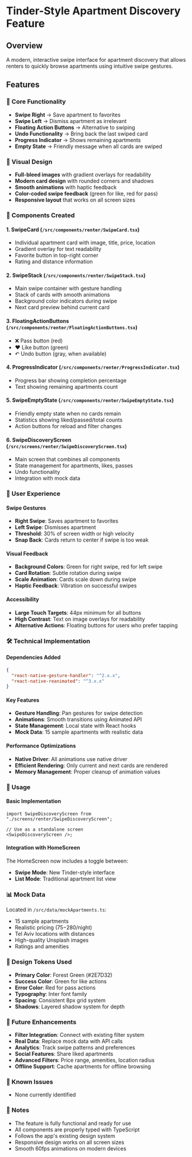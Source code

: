 # Tinder-Style Apartment Discovery Feature

## Overview

A modern, interactive swipe interface for apartment discovery that allows renters to quickly browse apartments using intuitive swipe gestures.

## Features

### 🎯 Core Functionality

- **Swipe Right** → Save apartment to favorites
- **Swipe Left** → Dismiss apartment as irrelevant
- **Floating Action Buttons** → Alternative to swiping
- **Undo Functionality** → Bring back the last swiped card
- **Progress Indicator** → Shows remaining apartments
- **Empty State** → Friendly message when all cards are swiped

### 🎨 Visual Design

- **Full-bleed images** with gradient overlays for readability
- **Modern card design** with rounded corners and shadows
- **Smooth animations** with haptic feedback
- **Color-coded swipe feedback** (green for like, red for pass)
- **Responsive layout** that works on all screen sizes

### 🚀 Components Created

#### 1. SwipeCard (`/src/components/renter/SwipeCard.tsx`)

- Individual apartment card with image, title, price, location
- Gradient overlay for text readability
- Favorite button in top-right corner
- Rating and distance information

#### 2. SwipeStack (`/src/components/renter/SwipeStack.tsx`)

- Main swipe container with gesture handling
- Stack of cards with smooth animations
- Background color indicators during swipe
- Next card preview behind current card

#### 3. FloatingActionButtons (`/src/components/renter/FloatingActionButtons.tsx`)

- ❌ Pass button (red)
- ❤️ Like button (green)
- ↶ Undo button (gray, when available)

#### 4. ProgressIndicator (`/src/components/renter/ProgressIndicator.tsx`)

- Progress bar showing completion percentage
- Text showing remaining apartments count

#### 5. SwipeEmptyState (`/src/components/renter/SwipeEmptyState.tsx`)

- Friendly empty state when no cards remain
- Statistics showing liked/passed/total counts
- Action buttons for reload and filter changes

#### 6. SwipeDiscoveryScreen (`/src/screens/renter/SwipeDiscoveryScreen.tsx`)

- Main screen that combines all components
- State management for apartments, likes, passes
- Undo functionality
- Integration with mock data

### 📱 User Experience

#### Swipe Gestures

- **Right Swipe**: Saves apartment to favorites
- **Left Swipe**: Dismisses apartment
- **Threshold**: 30% of screen width or high velocity
- **Snap Back**: Cards return to center if swipe is too weak

#### Visual Feedback

- **Background Colors**: Green for right swipe, red for left swipe
- **Card Rotation**: Subtle rotation during swipe
- **Scale Animation**: Cards scale down during swipe
- **Haptic Feedback**: Vibration on successful swipes

#### Accessibility

- **Large Touch Targets**: 44px minimum for all buttons
- **High Contrast**: Text on image overlays for readability
- **Alternative Actions**: Floating buttons for users who prefer tapping

### 🛠 Technical Implementation

#### Dependencies Added

```json
{
  "react-native-gesture-handler": "^2.x.x",
  "react-native-reanimated": "^3.x.x"
}
```

#### Key Features

- **Gesture Handling**: Pan gestures for swipe detection
- **Animations**: Smooth transitions using Animated API
- **State Management**: Local state with React hooks
- **Mock Data**: 15 sample apartments with realistic data

#### Performance Optimizations

- **Native Driver**: All animations use native driver
- **Efficient Rendering**: Only current and next cards are rendered
- **Memory Management**: Proper cleanup of animation values

### 🎯 Usage

#### Basic Implementation

```tsx
import SwipeDiscoveryScreen from "./screens/renter/SwipeDiscoveryScreen";

// Use as a standalone screen
<SwipeDiscoveryScreen />;
```

#### Integration with HomeScreen

The HomeScreen now includes a toggle between:

- **Swipe Mode**: New Tinder-style interface
- **List Mode**: Traditional apartment list view

### 📊 Mock Data

Located in `/src/data/mockApartments.ts`:

- 15 sample apartments
- Realistic pricing ($75-$280/night)
- Tel Aviv locations with distances
- High-quality Unsplash images
- Ratings and amenities

### 🎨 Design Tokens Used

- **Primary Color**: Forest Green (#2E7D32)
- **Success Color**: Green for like actions
- **Error Color**: Red for pass actions
- **Typography**: Inter font family
- **Spacing**: Consistent 8px grid system
- **Shadows**: Layered shadow system for depth

### 🔄 Future Enhancements

- **Filter Integration**: Connect with existing filter system
- **Real Data**: Replace mock data with API calls
- **Analytics**: Track swipe patterns and preferences
- **Social Features**: Share liked apartments
- **Advanced Filters**: Price range, amenities, location radius
- **Offline Support**: Cache apartments for offline browsing

### 🐛 Known Issues

- None currently identified

### 📝 Notes

- The feature is fully functional and ready for use
- All components are properly typed with TypeScript
- Follows the app's existing design system
- Responsive design works on all screen sizes
- Smooth 60fps animations on modern devices
